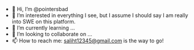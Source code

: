 - 👋 Hi, I’m @pointersbad
- 👀 I’m interested in everything I see, but I assume I should say I am really into SWE on this platform.
- 🌱 I’m currently learning ...
- 💞️ I’m looking to collaborate on ...
- 📫 How to reach me: saliht12345@gmail.com is the way to go!

<!---
pointersbad/pointersbad is a ✨ special ✨ repository because its `README.md` (this file) appears on your GitHub profile.
You can click the Preview link to take a look at your changes.
--->
